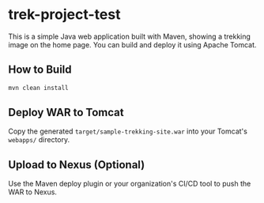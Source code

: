 # trek-project-test

This is a simple Java web application built with Maven, showing a trekking image on the home page. You can build and deploy it using Apache Tomcat.

## How to Build

```bash
mvn clean install
```

## Deploy WAR to Tomcat
Copy the generated `target/sample-trekking-site.war` into your Tomcat's `webapps/` directory.

## Upload to Nexus (Optional)
Use the Maven deploy plugin or your organization's CI/CD tool to push the WAR to Nexus.
